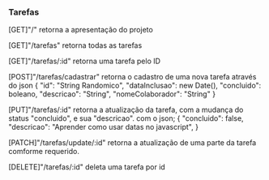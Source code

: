 ### Tarefas

[GET]"/"
retorna a apresentação do projeto

[GET]"/tarefas"
retorna todas as tarefas

[GET]"/tarefas/:id"
retorna uma tarefa pelo ID

[POST]"/tarefas/cadastrar"
retorna o cadastro de uma nova tarefa através do json
{
    "id": "String Randomico",
    "dataInclusao": new Date(),
    "concluido": boleano,
    "descricao": "String",
    "nomeColaborador": "String"
}

[PUT]"/tarefas/:id"
retorna a atualização da tarefa, com a mudança do status "concluido", e sua "descricao". com o json;
{
    "concluido": false,
    "descricao": "Aprender como usar datas no javascript",
}

[PATCH]"/tarefas/update/:id"
retorna a atualização de uma parte da tarefa comforme requerido.

[DELETE]"/tarefas/:id"
deleta uma tarefa por id